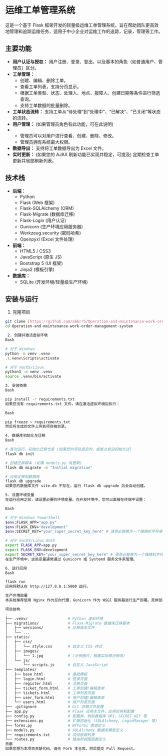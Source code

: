 # 运维工单管理系统

这是一个基于 Flask 框架开发的轻量级运维工单管理系统，旨在帮助团队更高效地管理和追踪运维任务，适用于中小企业对运维工作的追踪，记录，管理等工作。

## 主要功能

* **用户认证与授权：** 用户注册、登录、登出，以及基本的角色（如普通用户、管理员）区分。
* **工单管理：**
    * 创建、编辑、删除工单。
    * 查看工单列表，支持分页显示。
    * 根据工单类型、状态、处理人、地点、报障人、创建日期等条件进行筛选查询。
    * 支持工单数据的批量删除。
* **工单状态流转：** 支持工单从“待处理”到“处理中”、“已解决”、“已关闭”等状态的流转。
* **用户管理：** (如果管理员角色有此功能，可在此说明)
*   * 管理员可以对用户进行查看、创建、删除、修改。
    * 管理员拥有系统最大权限。
* **数据导出：** 支持将工单数据导出为 Excel 文件。
* **实时更新：** (如果您的 AJAX 刷新功能已实现并稳定，可提及) 定期检查工单更新并局部刷新列表。

## 技术栈

* **后端：**
    * Python
    * Flask (Web 框架)
    * Flask-SQLAlchemy (ORM)
    * Flask-Migrate (数据库迁移)
    * Flask-Login (用户认证)
    * Gunicorn (生产环境应用服务器)
    * Werkzeug.security (密码哈希)
    * Openpyxl (Excel 文件处理)
* **前端：**
    * HTML5 / CSS3
    * JavaScript (原生 JS)
    * Bootstrap 5 (UI 框架)
    * Jinja2 (模板引擎)
* **数据库：**
    * SQLite (开发环境/轻量级生产环境)

## 安装与运行

 1. 克隆项目

```bash
git clone [https://github.com/a66rr5/Operation-and-maintenance-work-order-management-system.git](https://github.com/a66rr5/Operation-and-maintenance-work-order-management-system.git)
cd Operation-and-maintenance-work-order-management-system

 2. 创建并激活虚拟环境
Bash

# 对于 Windows
python -m venv .venv
.\.venv\Scripts\activate

# 对于 macOS/Linux
python3 -m venv .venv
source .venv/bin/activate

3. 安装依赖
Bash

pip install -r requirements.txt
如果您没有 requirements.txt 文件，请在激活虚拟环境后执行：

Bash

pip freeze > requirements.txt
然后将生成的文件上传到项目根目录。

4. 数据库初始化与迁移
Bash

# 首次运行，初始化迁移仓库 (如果您的项目是空的，或者之前没初始化过)
flask db init

# 创建迁移脚本 (如果 models.py 有更新)
flask db migrate -m "Initial migration"

# 应用迁移到数据库
flask db upgrade
如果您的数据库文件 site.db 不存在，运行 flask db upgrade 后会自动创建。

5. 设置环境变量
在运行应用之前，请设置必要的环境变量。在开发环境中，您可以直接在终端中设置：

Bash

# 对于 Windows PowerShell
$env:FLASK_APP="app.py"
$env:FLASK_ENV="development"
$env:SECRET_KEY="your_super_secret_key_here" # 请务必替换为一个强随机字符串

# 对于 macOS/Linux Bash
export FLASK_APP=app.py
export FLASK_ENV=development
export SECRET_KEY="your_super_secret_key_here" # 请务必替换为一个强随机字符串
在生产环境中，这些变量通常通过 Gunicorn 或 Systemd 服务文件来管理。

6. 运行应用
Bash

flask run
应用将默认在 http://127.0.0.1:5000 运行。

生产环境部署
本系统推荐使用 Nginx 作为反向代理，Gunicorn 作为 WSGI 服务器进行生产部署。具体部署步骤请参考 部署指南。

项目结构
.
├── .venv/                  # Python 虚拟环境
├── migrations/             # Flask-Migrate 数据库迁移脚本
│   ├── versions/           # 迁移版本文件
│   └── ...
├── static/
│   ├── css/
│   │   └── style.css       # 自定义 CSS 样式
│   ├── images/
│   │   └── 1.jpg           # (示例图片，根据实际情况修改)
│   └── js/
│       └── scripts.js      # 自定义 JavaScript
├── templates/
│   ├── base.html           # 基础模板
│   ├── login.html          # 登录页面
│   ├── register.html       # 注册页面
│   ├── ticket_form.html    # 工单创建/编辑表单
│   ├── tickets.html        # 工单列表页面
│   ├── user_form.html      # 用户创建/编辑表单
│   └── users.html          # 用户列表页面
├── .gitignore              # Git 忽略文件配置
├── app.py                  # Flask 应用主文件，应用实例和配置
├── config.py               # 配置类，例如数据库 URI、SECRET_KEY 等
├── extensions.py           # 扩展初始化 (SQLAlchemy, LoginManager 等)
├── forms.py                # WTForms 表单定义
├── models.py               # SQLAlchemy 数据库模型定义
├── requirements.txt        # 项目依赖列表
└── routes.py               # 路由和视图函数定义
贡献
如果您想为本项目贡献代码，请先 Fork 本仓库，然后提交 Pull Request。
